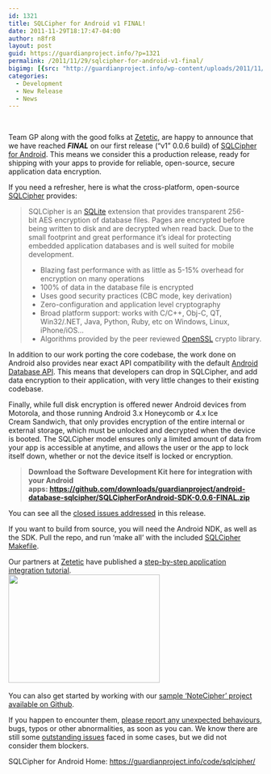 ```yaml
---
id: 1321
title: SQLCipher for Android v1 FINAL!
date: 2011-11-29T18:17:47-04:00
author: n8fr8
layout: post
guid: https://guardianproject.info/?p=1321
permalink: /2011/11/29/sqlcipher-for-android-v1-final/
bigimg: [{src: "http://guardianproject.info/wp-content/uploads/2011/11/logo-sqlcipher-android.png",}]
categories:
  - Development
  - New Release
  - News
---
```

 

Team GP along with the good folks at [Zetetic](http://zetetic.net/), are happy to announce that we have reached _**FINAL**_ on our first release (“v1” 0.0.6 build) of [SQLCipher for Android](https://guardianproject.info/code/sqlcipher/). This means we consider this a production release, ready for shipping with your apps to provide for reliable, open-source, secure application data encryption.



If you need a refresher, here is what the cross-platform, open-source [SQLCipher](http://sqlcipher.net/) provides:

> SQLCipher is an [SQLite](http://sqlite.org/) extension that provides transparent 256-bit AES encryption of database files. Pages are encrypted before being written to disk and are decrypted when read back. Due to the small footprint and great performance it’s ideal for protecting embedded application databases and is well suited for mobile development.
> 
>   * Blazing fast performance with as little as 5-15% overhead for encryption on many operations
>   * 100% of data in the database file is encrypted
>   * Uses good security practices (CBC mode, key derivation)
>   * Zero-configuration and application level cryptography
>   * Broad platform support: works with C/C++, Obj-C, QT, Win32/.NET, Java, Python, Ruby, etc on Windows, Linux, iPhone/iOS…
>   * Algorithms provided by the peer reviewed [OpenSSL](http://openssl.org/) crypto library.

In addition to our work porting the core codebase, the work done on Android also provides near exact API compatibility with the default [Android Database API](http://developer.android.com/reference/android/database/package-summary.html). This means that developers can drop in SQLCipher, and add data encryption to their application, with very little changes to their existing codebase.

Finally, while full disk encryption is offered newer Android devices from Motorola, and those running Android 3.x Honeycomb or 4.x Ice Cream Sandwich, that only provides encryption of the entire internal or external storage, which must be unlocked and decrypted when the device is booted. The SQLCipher model ensures only a limited amount of data from your app is accessible at anytime, and allows the user or the app to lock itself down, whether or not the device itself is locked or encryption.

> **Download the Software Development Kit here for integration with your Android apps: <https://github.com/downloads/guardianproject/android-database-sqlcipher/SQLCipherForAndroid-SDK-0.0.6-FINAL.zip>**

You can see all the [closed issues addressed](https://github.com/guardianproject/android-database-sqlcipher/issues?sort=updated&direction=desc&state=closed&page=1) in this release.

If you want to build from source, you will need the Android NDK, as well as the SDK. Pull the repo, and run ‘make all’ with the included [SQLCipher Makefile](https://github.com/guardianproject/android-database-sqlcipher/blob/master/Makefile).

Our partners at [Zetetic](http://zetetic.net/) have published a [step-by-step application integration tutorial](http://sqlcipher.net/sqlcipher-for-android/).[  
](http://sqlcipher.net/sqlcipher-for-android/) [<img class="alignnone size-medium wp-image-1345" title="eclipse-class-libraries" src="https://guardianproject.info/wp-content/uploads/2011/11/eclipse-class-libraries-300x214.png" alt="" width="300" height="214" srcset="https://guardianproject.info/wp-content/uploads/2011/11/eclipse-class-libraries-300x214.png 300w, https://guardianproject.info/wp-content/uploads/2011/11/eclipse-class-libraries.png 754w" sizes="(max-width: 300px) 100vw, 300px" />](http://sqlcipher.net/sqlcipher-for-android/)[  
](http://sqlcipher.net/sqlcipher-for-android/) 

You can also get started by working with our [sample ‘NoteCipher’ project available on Github](https://github.com/guardianproject/notepadbot).

If you happen to encounter them, [please report any unexpected behaviours](https://github.com/guardianproject/android-database-sqlcipher/issues/new), bugs, typos or other abnormalities, as soon as you can. We know there are still some [outstanding issues](https://github.com/guardianproject/android-database-sqlcipher/issues?sort=updated&direction=desc&state=open) faced in some cases, but we did not consider them blockers.

SQLCipher for Android Home: <https://guardianproject.info/code/sqlcipher/>